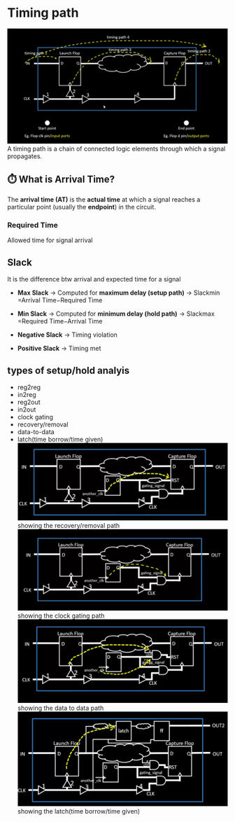 # Timing path 
![Timing Path Diagram](images/timingpath.png)
A timing path is a chain of connected logic elements through which a signal propagates.

## ⏱️ What is Arrival Time?

The **arrival time (AT)** is the **actual time** at which a signal reaches a particular point (usually the **endpoint**) in the circuit.

### Required Time 
Allowed time for signal arrival

## Slack 
It is the difference btw arrival and expected time for a signal

-   **Max Slack** → Computed for **maximum delay (setup path)** → Slackmin​=Arrival Time−Required Time
    
-   **Min Slack** → Computed for **minimum delay (hold path)** → Slackmax​\=Required Time−Arrival Time
    
-   **Negative Slack** → Timing violation
    
-   **Positive Slack** → Timing met

## types of setup/hold analyis

 - reg2reg
 - in2reg
 - reg2out
 - in2out
 - clock gating
 - recovery/removal
 - data-to-data
 - latch(time borrow/time given)
![Timing Path Diagram](images/rar.png)
showing the recovery/removal path
![Timing Path Diagram](images/gating.png)
showing the clock gating path
![Timing Path Diagram](images/data2data.png)
showing the data to data path
![Timing Path Diagram](images/latch.png)
showing the latch(time borrow/time given)
